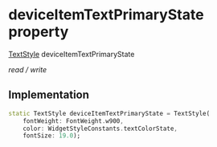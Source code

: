 


# deviceItemTextPrimaryState property






[TextStyle](https://api.flutter.dev/flutter/painting/TextStyle-class.html) deviceItemTextPrimaryState
  
_read / write_






## Implementation

```dart
static TextStyle deviceItemTextPrimaryState = TextStyle(
    fontWeight: FontWeight.w900,
    color: WidgetStyleConstants.textColorState,
    fontSize: 19.0);


```







